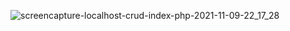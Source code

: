 ![screencapture-localhost-crud-index-php-2021-11-09-22_17_28](https://user-images.githubusercontent.com/89338796/141060386-695657c6-ef97-411b-8f2d-056ee1a1fd7b.png)
